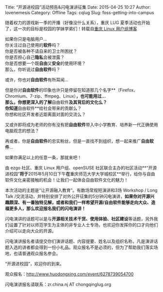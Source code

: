 Title: “开源进校园”活动预告&闪电演讲征集
Date: 2015-04-25 10:27
Author: lovenemesis
Category: Offline
Tags: cqlug
Slug: foss-getting-into-campus

随着权力的游戏新一季的开播（好像没什么关系），重庆 LUG
夏季活动也开始了，这一次的目标是校园的学妹学弟们！转载自[重庆 Linux
用户组博客](http://www.chongqinglug.org/foss-getting-into-campus/)

如果你只是电脑用户…  
你关注过自己使用的**软件**吗？  
你是否被各种不请自来的卫士所困扰？  
你是否担心自己**隐私**会被泄露？  
你是否想要一个既**自由**又**安全**的使用环境？  
那么，你听说过**自由软件**吗？

或许，你也对**自由软件**有所耳闻…  

但是你对**自由软件**的印象也许只是停留在知道那几个名字**（Firefox、Chromium、7-zip、ffmpeg、Linux）**，也可能用过…  
那么，你想更深入的了解**自由软件**及其背后的文化么？  
你知道**自由软件**给社会带来的贡献么？  
你想和社区开发者近距离面对面的交流么？  

又或许即将成为老师的你有没有把**自由软件**带入中小学教育、培养新一代正确使用电脑观念的想法？

再或者，你是**自由软件**的忠实粉丝，但是一直找不到组织，想一起来推广**自由软件**…

如果你满足以上的任意一条，那就来吧！

由 ezgo 社区、重庆 Linux 用户组、openSUSE
社区联合主办的社区活动**“开源进校园”**将于**2015年5月10日下午**在**重庆师范大学大学城校区**举行，给你与自由软件文化亲密接触的机会！让我们一起体会自由软件文化的魅力！

本次活动的主题是“让开源融入教育”。有数场常规短演讲和3场 Workshop / Long
Talk
/交流活动，并特别安排了对外公开征集的5分钟闪电演讲，**如果你对开源兴趣颇深、有一番独特见解，或者和我们一样希望开源/自由软件能够走向大众、造福更多人，那么欢迎报名我们的闪电演讲！**

闪电演讲的话题可以是与**开源相关技术干货、使用体验、社区建设**等话题，另外我们设置了针对以师范学生为主体的非专业人士专场，也欢迎你发挥你的口才向他们介绍可以走向大众的开源。

闪电演讲报名者请提交你们演讲话题、内容提要、姓名以及组织名称，凡是演讲话题入选的讲者都会得到一份小礼品。观众报名不是必须的，但为了帮助我们落实场地，也请普通观众报名参会。

“开源进校园”，欢迎你的到来。

观众报名：http://www.huodongxing.com/event/6278739054700

闪电演讲报名请联系：zr.china.nj AT chongqinglug.org
